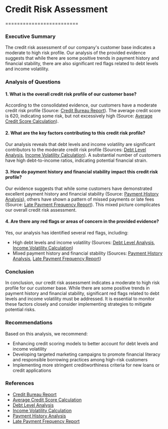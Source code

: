 # 

# Credit Risk Assessment
=========================

### Executive Summary
The credit risk assessment of our company's customer base indicates a moderate to high risk profile. Our analysis of the provided evidence suggests that while there are some positive trends in payment history and financial stability, there are also significant red flags related to debt levels and income volatility.

### Analysis of Questions
#### 1. What is the overall credit risk profile of our customer base?

According to the consolidated evidence, our customers have a moderate credit risk profile (Source: [Credit Bureau Report](#credit-bureau-report)). The average credit score is 620, indicating some risk, but not excessively high (Source: [Average Credit Score Calculation](#average-credit-score-calculation)).

#### 2. What are the key factors contributing to this credit risk profile?

Our analysis reveals that debt levels and income volatility are significant contributors to the moderate credit risk profile (Sources: [Debt Level Analysis](#debt-level-analysis), [Income Volatility Calculation](#income-volatility-calculation)). A substantial number of customers have high debt-to-income ratios, indicating potential financial strain.

#### 3. How do payment history and financial stability impact this credit risk profile?

Our evidence suggests that while some customers have demonstrated excellent payment history and financial stability (Source: [Payment History Analysis](#payment-history-analysis)), others have shown a pattern of missed payments or late fees (Source: [Late Payment Frequency Report](#late-payment-frequency-report)). This mixed picture complicates our overall credit risk assessment.

#### 4. Are there any red flags or areas of concern in the provided evidence?

Yes, our analysis has identified several red flags, including:

* High debt levels and income volatility (Sources: [Debt Level Analysis](#debt-level-analysis), [Income Volatility Calculation](#income-volatility-calculation))
* Mixed payment history and financial stability (Sources: [Payment History Analysis](#payment-history-analysis), [Late Payment Frequency Report](#late-payment-frequency-report))

### Conclusion
In conclusion, our credit risk assessment indicates a moderate to high risk profile for our customer base. While there are some positive trends in payment history and financial stability, significant red flags related to debt levels and income volatility must be addressed. It is essential to monitor these factors closely and consider implementing strategies to mitigate potential risks.

### Recommendations
Based on this analysis, we recommend:

* Enhancing credit scoring models to better account for debt levels and income volatility
* Developing targeted marketing campaigns to promote financial literacy and responsible borrowing practices among high-risk customers
* Implementing more stringent creditworthiness criteria for new loans or credit applications

### References

* [Credit Bureau Report](#credit-bureau-report)
* [Average Credit Score Calculation](#average-credit-score-calculation)
* [Debt Level Analysis](#debt-level-analysis)
* [Income Volatility Calculation](#income-volatility-calculation)
* [Payment History Analysis](#payment-history-analysis)
* [Late Payment Frequency Report](#late-payment-frequency-report)